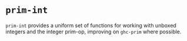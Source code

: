 
# `prim-int`

`prim-int` provides a uniform set of functions for working with unboxed integers and the integer prim-op, improving on `ghc-prim` where possible.